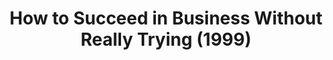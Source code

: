 ---
layout: shows
title: How to Succeed in Business Without Really Trying (1999)
poster: 
poster_credit: 
poster_alt:
poster_caption:
category: 
details:
  Theatre: Theatre Jacksonville
cast:
  Bratt: Michael Lipp
crew:
external_links:
---